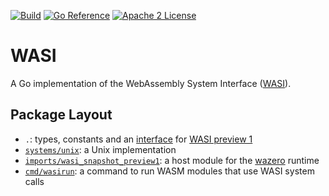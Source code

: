 [![Build](https://github.com/stealthrocket/wasi-go/actions/workflows/go.yml/badge.svg)](https://github.com/stealthrocket/wasi-go/actions/workflows/go.yml)
[![Go Reference](https://pkg.go.dev/badge/github.com/stealthrocket/wasi-go.svg)](https://pkg.go.dev/github.com/stealthrocket/wasi-go)
[![Apache 2 License](https://img.shields.io/badge/license-Apache%202-blue.svg)](LICENSE)

# WASI

A Go implementation of the WebAssembly System Interface ([WASI][wasi]).

## Package Layout

- `.`: types, constants and an [interface][system] for [WASI preview 1][preview1]
- [`systems/unix`](systems/unix): a Unix implementation
- [`imports/wasi_snapshot_preview1`](imports/wasi_snapshot_preview1): a host module for the [wazero][wazero] runtime
- [`cmd/wasirun`][wasirun]: a command to run WASM modules that use WASI system calls

[wasi]: https://github.com/WebAssembly/WASI
[system]: https://github.com/stealthrocket/wasi-go/blob/main/system.go
[preview1]: https://github.com/WebAssembly/WASI/blob/e324ce3/legacy/preview1/docs.md
[wazero]: https://wazero.io
[wasirun]: https://github.com/stealthrocket/wasi-go/tree/main/cmd/wasirun
